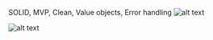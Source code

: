 
SOLID, MVP, Clean, Value objects, Error handling
![alt text](https://github.com/moohammed-gaber/super_clean_getx_mvp_arch/blob/master/github_readme/img_2.png?raw=true)

![alt text](https://github.com/moohammed-gaber/super_clean_getx_mvp_arch/blob/master/github_readme/img_1.png?raw=true)
